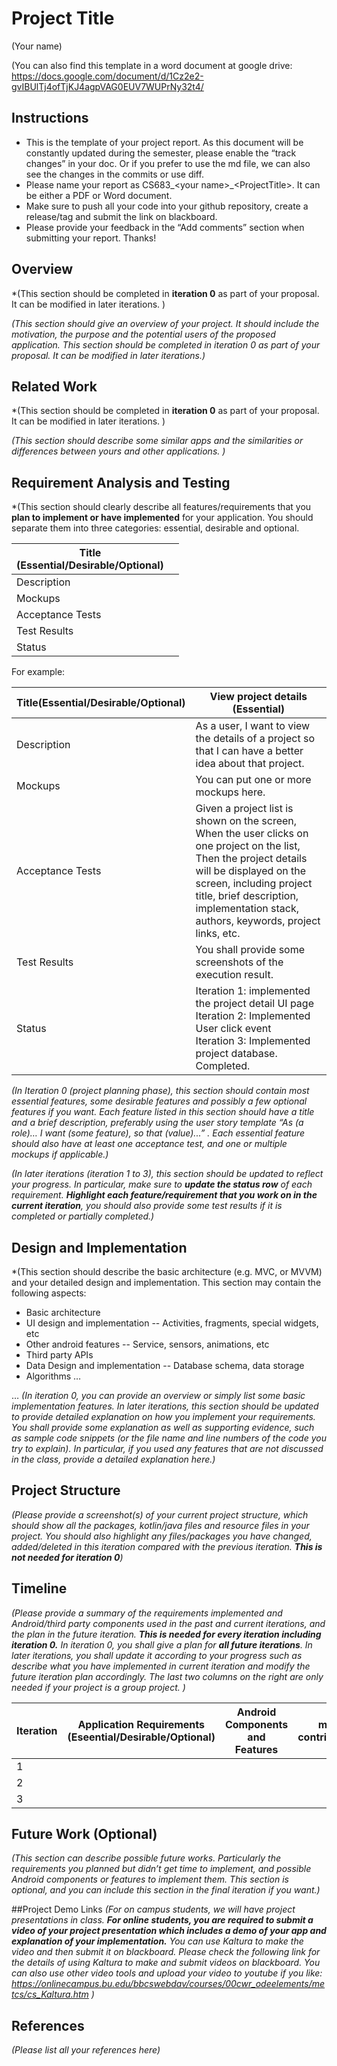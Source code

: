# Project Title
(Your name)

(You can also find this template in a word document at google drive: https://docs.google.com/document/d/1Cz2e2-gvIBUlTj4ofTjKJ4agpVAG0EUV7WUPrNy32t4/

## Instructions
- This is the template of your project report.  As this document will be constantly updated during the semester, please enable the “track changes” in your doc. Or if you prefer to use the md file, we can also see the changes in the commits or use diff.
- Please name your report as CS683_\<your name\>_\<ProjectTitle\>. It can be either a PDF or Word document. 
- Make sure to push all your code into your github repository, create a release/tag and submit the link on blackboard. 
- Please provide your feedback in the “Add comments” section when submitting your report. Thanks! 


## Overview 

*(This section should be completed in __iteration 0__ as part of your proposal. It can be modified in later iterations. )

*(This section should give an overview of your project. It should include the motivation, the purpose and the potential users of the proposed application. This section should be completed in iteration 0 as part of your proposal. It can be modified in later iterations.)*

## Related Work

*(This section should be completed in __iteration 0__ as part of your proposal. It can be modified in later iterations. )

*(This section should describe some similar apps and the similarities or differences between yours and other applications.
)*

## Requirement Analysis and Testing 

*(This section should clearly describe all features/requirements that you __plan to implement or have implemented__ for your application. You should separate them into three categories: essential, desirable and optional.
 
|Title<br>(Essential/Desirable/Optional) |  |
|---|---|
|Description|  |
|Mockups| |
|Acceptance Tests| |
|Test Results| |
|Status| |

For example: 

|Title(Essential/Desirable/Optional)<br> |View project details (Essential)|
|---|---|
|Description|As a user, I want to view the details of a project so that I can have a better idea about that project.  |
|Mockups|You can put one or more mockups here. |
|Acceptance Tests|Given a project list is shown on the screen, <br> When the user clicks on one project on the list, <br>Then the project details will be displayed on the screen, including project title, brief description, implementation stack, authors, keywords, project links, etc.|
|Test Results| You shall provide some screenshots of the execution result.|
|Status|Iteration 1: implemented the project detail UI page <br> Iteration 2: Implemented User click event<br> Iteration 3: Implemented project database. Completed. |)* 


*(In Iteration 0 (project planning phase), this section should contain most essential features, some desirable features and possibly a few optional features if you want. Each feature listed in this section should have a title and a brief description, preferably using the user story template “As (a role)… I want (some feature), so that (value)...” . Each essential feature should also have at least one acceptance test, and one or multiple mockups if applicable.)*

*(In later iterations (iteration 1 to 3), this section should be updated to reflect your progress. In particular, make sure to __update the status row__ of each requirement. __Highlight each feature/requirement that you work on in the current iteration__, you should also provide some test results if it is completed or partially completed.)*


## Design and Implementation

*(This section should describe the basic architecture (e.g. MVC, or MVVM) and your detailed design and implementation.  This section may contain the following aspects:
- Basic architecture
- UI design and implementation
-- Activities, fragments, special widgets, etc
- Other android features 
-- Service, sensors, animations, etc
- Third party APIs
- Data Design and implementation 
-- Database schema, data storage 
- Algorithms
…
    
…
*(In iteration 0, you can provide an overview or simply  list some basic implementation features. 
In later iterations, this section should be updated to provide detailed explanation on how you implement your requirements. You shall provide some explanation as well as supporting evidence, such as sample code snippets (or the file name and line numbers of the code you try to explain). In particular, if you used any features that are not discussed in the class, provide a detailed explanation here.)*

## Project Structure
*(Please provide a screenshot(s) of your current project structure, which should show all the packages, kotlin/java files and resource files in your project. You should also highlight any files/packages you have changed, added/deleted in this iteration compared with the previous iteration. __This is not needed for iteration 0__)*
    
## Timeline

*(Please provide  a summary of the requirements implemented and Android/third party components used in the past and current iterations, and the plan in the future iteration. __This is needed for every iteration including iteration 0.__ In iteration 0, you shall give a plan for __all future iterations__. In later iterations, you shall update it according to your progress such as describe what you have implemented in current iteration and modify the future iteration plan accordingly. The last two columns on the right are only needed if your project is a group project. )*

|Iteration | Application Requirements (Eseential/Desirable/Optional) | Android Components and Features| member 1 contribution/tasks| member 2 contribution/tasks|
|---|---|---|---|---|
|1| | | | |
|2| | | | |
|3| | | | |


## Future Work (Optional)
*(This section can describe possible future works. Particularly the requirements you planned but didn’t get time to implement, and possible Android components or features to implement them. 
This section is optional, and you can include this section in the final iteration if you want.)*

    
##Project Demo Links
*(For on campus students, we will have project presentations in class. __For online students, you are required to submit a video of your project presentation which includes a demo of your app and explanation of your implementation.__ You can use Kaltura to make the video and then submit it on blackboard. Please check the following link for the details of using Kaltura to make and submit videos on blackboard. You can also use other video tools and upload your video to youtube if you like: https://onlinecampus.bu.edu/bbcswebdav/courses/00cwr_odeelements/metcs/cs_Kaltura.htm  )*


## References

*(Please list all your references here)*
